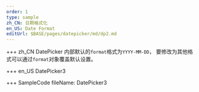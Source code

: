 ```yaml
---
order: 1
type: sample
zh_CN: 日期格式化
en_US: Date Format
editUrl: $BASE/pages/datepicker/md/dp2.md
---
```


+++ zh_CN
DatePicker 内部默认的<Code>format</Code>格式为<Code>YYYY-MM-DD</Code>， 要修改为其他格式可以通过<Code>format</Code>对象覆盖默认设置。

+++ en_US
DatePicker3

+++ SampleCode
fileName: DatePicker3

